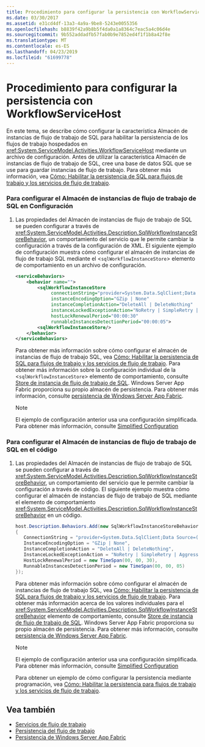 ```yaml
---
title: Procedimiento para configurar la persistencia con WorkflowServiceHost
ms.date: 03/30/2017
ms.assetid: e31cd4df-13a3-4a9a-9be8-5243e0055356
ms.openlocfilehash: b8839f42a9b8b5f4da0a1a8364c7eac5a4c06d4e
ms.sourcegitcommit: 9b552addadfb57fab0b9e7852ed4f1f1b8a42f8e
ms.translationtype: MT
ms.contentlocale: es-ES
ms.lasthandoff: 04/23/2019
ms.locfileid: "61699778"
---
```

# <a name="how-to-configure-persistence-with-workflowservicehost"></a>Procedimiento para configurar la persistencia con WorkflowServiceHost
En este tema, se describe cómo configurar la característica Almacén de instancias de flujo de trabajo de SQL para habilitar la persistencia de los flujos de trabajo hospedados en <xref:System.ServiceModel.Activities.WorkflowServiceHost> mediante un archivo de configuración. Antes de utilizar la característica Almacén de instancias de flujo de trabajo de SQL, cree una base de datos SQL que se use para guardar instancias de flujo de trabajo. Para obtener más información, vea [Cómo: Habilitar la persistencia de SQL para flujos de trabajo y los servicios de flujo de trabajo](../../../../docs/framework/windows-workflow-foundation/how-to-enable-sql-persistence-for-workflows-and-workflow-services.md).  
  
### <a name="to-configure-the-sql-workflow-instance-store-in-configuration"></a>Para configurar el Almacén de instancias de flujo de trabajo de SQL en Configuración  
  
1. Las propiedades del Almacén de instancias de flujo de trabajo de SQL se pueden configurar a través de <xref:System.ServiceModel.Activities.Description.SqlWorkflowInstanceStoreBehavior>, un comportamiento del servicio que le permite cambiar la configuración a través de la configuración de XML. El siguiente ejemplo de configuración muestra cómo configurar el almacén de instancias de flujo de trabajo SQL mediante el <`sqlWorkflowInstanceStore`> elemento de comportamiento en un archivo de configuración.  
  
    ```xml  
    <serviceBehaviors>  
        <behavior name="">  
            <sqlWorkflowInstanceStore   
                 connectionString="provider=System.Data.SqlClient;Data Source=(local);Initial Catalog=DefaultPersistenceProviderDb;Integrated Security=True;Async=true"  
                 instanceEncodingOption="GZip | None"  
                 instanceCompletionAction="DeleteAll | DeleteNothing"  
                 instanceLockedExceptionAction="NoRetry | SimpleRetry | AggressiveRetry"  
                 hostLockRenewalPeriod="00:00:30"   
                 runnableInstancesDetectionPeriod="00:00:05">  
            <sqlWorkflowInstanceStore/>  
        </behavior>  
    </serviceBehaviors>  
    ```  
  
     Para obtener más información sobre cómo configurar el almacén de instancias de flujo de trabajo SQL, vea [Cómo: Habilitar la persistencia de SQL para flujos de trabajo y los servicios de flujo de trabajo](../../../../docs/framework/windows-workflow-foundation/how-to-enable-sql-persistence-for-workflows-and-workflow-services.md). Para obtener más información sobre la configuración individual de la <`sqlWorkflowInstanceStore`> elemento de comportamiento, consulte [Store de instancia de flujo de trabajo de SQL](../../../../docs/framework/windows-workflow-foundation/sql-workflow-instance-store.md). Windows Server App Fabric proporciona su propio almacén de persistencia. Para obtener más información, consulte [persistencia de Windows Server App Fabric](https://go.microsoft.com/fwlink/?LinkId=193121).  
  
    > [!NOTE]
    >  El ejemplo de configuración anterior usa una configuración simplificada. Para obtener más información, consulte [Simplified Configuration](../../../../docs/framework/wcf/simplified-configuration.md)  
  
### <a name="to-configure-the-sql-workflow-instance-store-in-code"></a>Para configurar el Almacén de instancias de flujo de trabajo de SQL en el código  
  
1. Las propiedades del Almacén de instancias de flujo de trabajo de SQL se pueden configurar a través de <xref:System.ServiceModel.Activities.Description.SqlWorkflowInstanceStoreBehavior>, un comportamiento del servicio que le permite cambiar la configuración a través de código. El siguiente ejemplo muestra cómo configurar el almacén de instancias de flujo de trabajo de SQL mediante el elemento de comportamiento <xref:System.ServiceModel.Activities.Description.SqlWorkflowInstanceStoreBehavior> en un código.  
  
    ```csharp  
    host.Description.Behaviors.Add(new SqlWorkflowInstanceStoreBehavior  
    {  
       ConnectionString = "provider=System.Data.SqlClient;Data Source=(local);Initial Catalog=DefaultPersistenceProviderDb;Integrated Security=True;Async=true",  
       InstanceEncodingOption = "GZip | None",  
       InstanceCompletionAction = "DeleteAll | DeleteNothing",  
       InstanceLockedExceptionAction = "NoRetry | SimpleRetry | AggressiveRetry",  
       HostLockRenewalPeriod = new TimeSpan(00, 00, 30),  
       RunnableInstancesDetectionPeriod = new TimeSpan(00, 00, 05)  
    });  
    ```  
  
     Para obtener más información sobre cómo configurar el almacén de instancias de flujo de trabajo SQL, vea [Cómo: Habilitar la persistencia de SQL para flujos de trabajo y los servicios de flujo de trabajo](../../../../docs/framework/windows-workflow-foundation/how-to-enable-sql-persistence-for-workflows-and-workflow-services.md). Para obtener más información acerca de los valores individuales para el <xref:System.ServiceModel.Activities.Description.SqlWorkflowInstanceStoreBehavior> elemento de comportamiento, consulte [Store de instancia de flujo de trabajo de SQL](../../../../docs/framework/windows-workflow-foundation/sql-workflow-instance-store.md). Windows Server App Fabric proporciona su propio almacén de persistencia. Para obtener más información, consulte [persistencia de Windows Server App Fabric](https://go.microsoft.com/fwlink/?LinkId=193121).  
  
    > [!NOTE]
    >  El ejemplo de configuración anterior usa una configuración simplificada. Para obtener más información, consulte [Simplified Configuration](../../../../docs/framework/wcf/simplified-configuration.md)  
  
     Para obtener un ejemplo de cómo configurar la persistencia mediante programación, vea [Cómo: Habilitar la persistencia para flujos de trabajo y los servicios de flujo de trabajo](../../../../docs/framework/windows-workflow-foundation/how-to-enable-persistence-for-workflows-and-workflow-services.md).  
  
## <a name="see-also"></a>Vea también

- [Servicios de flujo de trabajo](../../../../docs/framework/wcf/feature-details/workflow-services.md)
- [Persistencia del flujo de trabajo](../../../../docs/framework/windows-workflow-foundation/workflow-persistence.md)
- [Persistencia de Windows Server App Fabric](https://go.microsoft.com/fwlink/?LinkId=193121)
